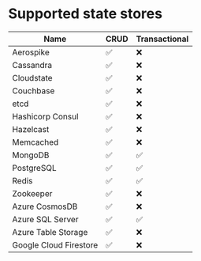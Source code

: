 # Supported state stores

| Name  | CRUD | Transactional
| ------------- | -------|------ |
| Aerospike  | :white_check_mark:  | :x: |
| Cassandra | :white_check_mark: | :x: |
| Cloudstate | :white_check_mark: | :x: |
| Couchbase  | :white_check_mark:  | :x: |
| etcd | :white_check_mark: | :x: |
| Hashicorp Consul | :white_check_mark: | :x: |
| Hazelcast  | :white_check_mark:  | :x: |
| Memcached | :white_check_mark: | :x: |
| MongoDB | :white_check_mark: | :white_check_mark: |
| PostgreSQL | :white_check_mark:  | :white_check_mark: |
| Redis | :white_check_mark:  | :white_check_mark: |
| Zookeeper | :white_check_mark: | :x: |
| Azure CosmosDB | :white_check_mark: | :x: |
| Azure SQL Server  | :white_check_mark:  | :white_check_mark: |
| Azure Table Storage  | :white_check_mark:  | :x: |
| Google Cloud Firestore | :white_check_mark: | :x: |
